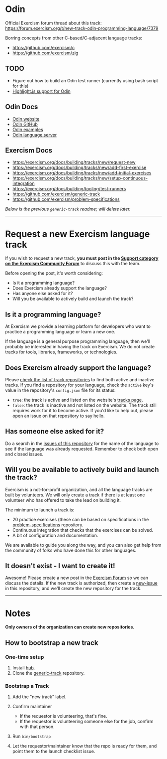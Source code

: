 # Odin

Official Exercism forum thread about this track: https://forum.exercism.org/t/new-track-odin-programming-language/7379

Borring concepts from other C-based/C-adjacent language tracks:
- https://github.com/exercism/c
- https://github.com/exercism/zig

## TODO

- Figure out how to build an Odin test runner (currently using bash script for this)
- [Highlight.js support for Odin](https://github.com/highlightjs/highlight.js/blob/main/SUPPORTED_LANGUAGES.md)

## Odin Docs

- [Odin website](http://odin-lang.org)
- [Odin GitHub](https://github.com/odin-lang/Odin)
- [Odin examples](https://github.com/odin-lang/examples)
- [Odin language server](https://github.com/DanielGavin/ols)

## Exercism Docs

- https://exercism.org/docs/building/tracks/new/request-new
- https://exercism.org/docs/building/tracks/new/add-first-exercise
- https://exercism.org/docs/building/tracks/new/add-initial-exercises
- https://exercism.org/docs/building/tracks/new/setup-continuous-integration
- https://exercism.org/docs/building/tooling/test-runners
- https://github.com/exercism/generic-track
- https://github.com/exercism/problem-specifications

*Below is the previous `generic-track` readme; will delete later.*

---

# Request a new Exercism language track

If you wish to request a new track, **you must post in the [Support category on the Exercism Community Forum][forum-support]** to discuss this with the team.

Before opening the post, it's worth considering:
- Is it a programming language?
- Does Exercism already support the language?
- Has anyone else asked for it?
- Will you be available to actively build and launch the track?

## Is it a programming language?

At Exercism we provide a learning platform for developers who want to practice a programming language or learn a new one.

If the language is a general purpose programming language, then we'll probably be interested in having the track on Exercism.
We do not create tracks for tools, libraries, frameworks, or technologies.

## Does Exercism already support the language?

Please [check the list of track repositories][track-repositories] to find both active and inactive tracks.
If you find a repository for your language, check the `active` key's value in the repository's `config.json` file for its status:

- `true`: the track is active and listed on the website's [tracks page][exercism-tracks].
- `false`: the track is inactive and not listed on the website.
  The track still requires work for it to become active.
  If you'd like to help out, please open an issue on that repository to say hello.

## Has someone else asked for it?

Do a search in the [issues of this repository][this-repo-issues] for the name of the language to see if the language was already requested.
Remember to check both open and closed issues.

## Will you be available to actively build and launch the track?

Exercism is a not-for-profit organization, and all the language tracks are built by volunteers.
We will only create a track if there is at least one volunteer who has offered to take the lead on building it.

The minimum to launch a track is:
- 20 practice exercises (these can be based on specifications in the [problem-specifications][] repository.
- Continuous integration that checks that the exercises can be solved.
- A bit of configuration and documentation.

We are available to guide you along the way, and you can also get help from the community of folks who have done this for other languages.

## It doesn't exist - I want to create it!

Awesome! Please create a new post in the [Exercism Forum][forum-support] so we can discuss the details.
If the new track is authorized, then create a [new-issue][] in this repository, and we'll create the new repository for the track.

---

# Notes

**Only owners of the organization can create new repositories.**

## How to bootstrap a new track

### One-time setup

1. Install [hub][].
1. Clone the [generic-track][] repository.

### Bootstrap a Track

1. Add the "new track" label.
1. Confirm maintainer

   - If the requestor is volunteering, that's fine.
   - If the requestor is volunteering someone else for the job, confirm with that person.

1. Run `bin/bootstrap`
1. Let the requestor/maintainer know that the repo is ready for them, and point them to the launch checklist issue.

[generic-track]: https://github.com/exercism/generic-track
[hub]: http://github.com/github/hub
[track-repositories]: https://github.com/search?q=topic%3Aexercism-track+org%3Aexercism+fork%3Atrue&type=repositories
[exercism-tracks]: https://exercism.org/tracks
[this-repo-issues]: https://github.com/exercism/generic-track/issues
[new-issue]: https://github.com/exercism/generic-track/issues/new
[docs]: https://github.com/exercism/docs
[issue-templates]: https://github.com/exercism/generic-track/blob/main/bin/bootstrap#L67-L73
[forum-support]: https://forum.exercism.org/c/support/8
[problem-specifications]: https://github.com/exercism/problem-specifications
